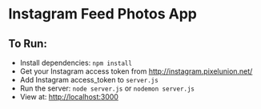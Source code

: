 #   Instagram Feed Photos App

## To Run:

- Install dependencies: `npm install`
- Get your Instagram access token from http://instagram.pixelunion.net/
- Add Instagram access_token to `server.js`
- Run the server: `node server.js` or `nodemon server.js`
- View at: [http://localhost:3000](http://localhost:3000)